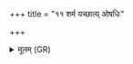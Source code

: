 +++
title = "११ शर्म यच्छात्य् ओषधिः"

+++
<details><summary>मूलम् (GR)</summary>

शर्म यच्छात्य् ओषधिः  
सह देवैर् अरुन्धती ।  
करत् पयस्वन्तं गोष्ठम्  
अयक्ष्माꣳ उत पूरुषान् ॥ +++(Bhatt. pūruṣāṃ (⟨ ṣān))+++
</details>